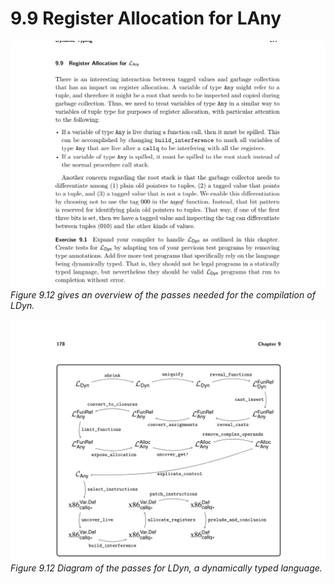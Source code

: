 # 9.9 Register Allocation for LAny 

![Figure 9.12 gives an...](images/page_191_vector_440.png)
*Figure 9.12 gives an overview of the passes needed for the compilation of LDyn.*

![Figure 9.12 Diagram of...](images/page_192_vector_390.png)
*Figure 9.12 Diagram of the passes for LDyn, a dynamically typed language.*

